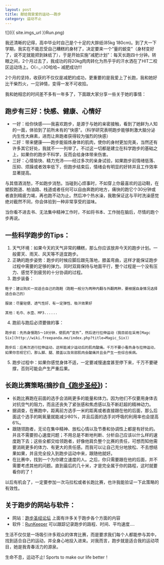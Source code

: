 ```yaml
---
layout: post
title: 献给我挚爱的运动——跑步
category: 运动不止
---
```


![]({{ site.imgs_url }}Run.png)

我还清晰的记得，高中毕业时自己是个十足的大胖纸(85kg 180cm)。到了大一下学期，我实在不能忍受自己糟糕的身材了，决定要来一个”量的蜕变"（身材变好了，说不定就能把到妹纸了），于是开始实施“减肥计划”：每天长跑四十分钟。转眼之间，2个月过去了，我成功的将20kg肉肉转化为热乎乎的汗水洒在了HIT二校区运动场上。O(∩_∩)O哈哈~ 减肥成功!!!

2个月的坚持，收获的不仅仅是减肥的成功，更重要的是我爱上了长跑，我和她好比干柴烈火，一见钟情，变得一发不可收拾。

我和她相恋的时间差不多有一年多了，下面跟大家分享一些关于她的事情：

## 跑步有三好：快感、健康、心情好
	
  * 一好：给你快感——我喜欢跑步，是源于与她的亲密接触，看到了她鲜为人知的一面，体验到了前所未有的"快感"。（科学研究表明跑步能够刺激大脑分泌内生性大麻素，进而让奔跑者获得较为强烈的快感）
  * 二好：带来健康——跑步能锻炼身体的肌肉，使你的身材更加完美，当然还有许多其它好处，我就不一一列举了。不过这一切都是建立在科学跑步的基础之上，如果你的跑步不科学，反而会给身体带来伤害。
  * 三好：心情愉快、精力充沛——经过多次的亲身试验，如果跑步前情绪低落、压抑、烦躁或者效率低下，但跑步结束后，情绪会有明显的好转并且工作效率显著提高。  

与其借酒消愁，不如跑步消愁。当碰到心烦事时，不如穿上你最喜欢的运动鞋，在塑胶跑道、柏油路、栈道或者任何可以自由奔跑的地方，痛快的跑它个30分钟或者直到精疲力竭，再也跑不动为止。然后冲个热水澡，我敢保证这与平时洗澡感觉绝对截然不同，你会体验到一种非常享受的滋味。  

当你看不进去书、无法集中精神工作时，不如将书本、工作抛在脑后，尽情的跑个步再说。


## 一些科学跑步的Tips：


  1. 天气环境：如果今天的天气非常的糟糕，那么你应该放弃今天的跑步计划。一般雾天、雨天、风天等不适宜跑步。
  2. 正确的跑步姿势：跑步的时候应脚后跟先落地，膝盖弯曲，这样才能保证跑步过程中需要的足够的弹力。同时双肩保持与地面平行，整个过程是一个没有压力、感觉不到疲劳的十分协调的过程。
  3. 跑步装备：

    鞋子：建议购买一双适合自己的跑鞋（跑鞋一般分为两种内翻与外翻两种，要根据自身情况选择适合自己的）

    服装：尽量轻便、透气性好、有一定弹性、吸汗效果好

    其他：毛巾、水壶、MP3......

  4. 跑前与跑后必须要做的事：
	
    跑步前：先热身慢跑5～10分钟，使肌肉“变热”，然后进行拉伸运动（我目前在采用[Magc Six](http://wiki.freepanda.me/index.php?title=Magic_Six)）

    跑步后：应再次进行拉伸运动，这样能减少运动后的肌肉酸痛。千万不要小看热身与拉伸运动，如果你忽视它们，那么脚、腿、膝盖以及背部肌肉会酸痛并且会产生一些综合疾病。
	
  5. 跑步过程中：如果你感觉身体不适，一定要减慢速度甚至停下来，千万不要硬撑，否则可能会产生严重后果。


## 长跑比赛策略(摘抄自[《跑步圣经》](http://book.douban.com/subject/2340062/))：

	
  * 长跑比赛跑在前面的选手会消耗更多的能量和体力。因为他们不仅要用身体去对抗空气的阻力，而且还丧失了紧张感和焦虑感以及不断赶超的精神动力。
  * 据调查，在赛跑中，距离前方选手一米的距离或者直接跟在他的后面，那么后面这个选手的耗氧量就能减少80%，并且后面的选手对呼吸的利用率也会提高6%。
  * 跟随领跑者，无论在集中精神、放松心情以及节奏和协调性上都是有好处的。并且不需要担心速度问题；不用总是不断地判断、分析自己应该以什么样的速度跑下去；这些全都交给领跑者，好像他肩负整个比赛的责任，可想而知他需要消耗更多的体力、有更大的责任感。而我可以让自己充分地放松、不去想结果如果，并且完全投入到跑步运动中来，跟随他就好。
  * 在比赛中，找到一个为你建立速度的人。之后，你只需要跟在他的后面，并不需要考虑其他的问题。直到最后的几十米，才是完全属于你的路程，这时就要看你的了！

以后有机会了，一定要参加一次马拉松或者长跑比赛，也许我能验证一下此策略的有效性。


## 关于跑步的网站与软件：
	
  * 网站：[跑步圣经论坛](http://bbs.runbible.cn/index.php) 上面有许多关于跑步各个方面的内容
  * 软件：[RunKeeper](http://runkeeper.com) 可以跟踪记录跑步的路程、时间、平均速度....

生活不仅仅是一场吸引许多观众的体育比赛，而是要求我们每个人都能参与其中，找到适合自己的运动，并全身心地投入进来。对我而言，跑步就是适合我的运动项目，她是我青春活力的源泉。

生命不息，运动不止!  Sports to make our life better！

